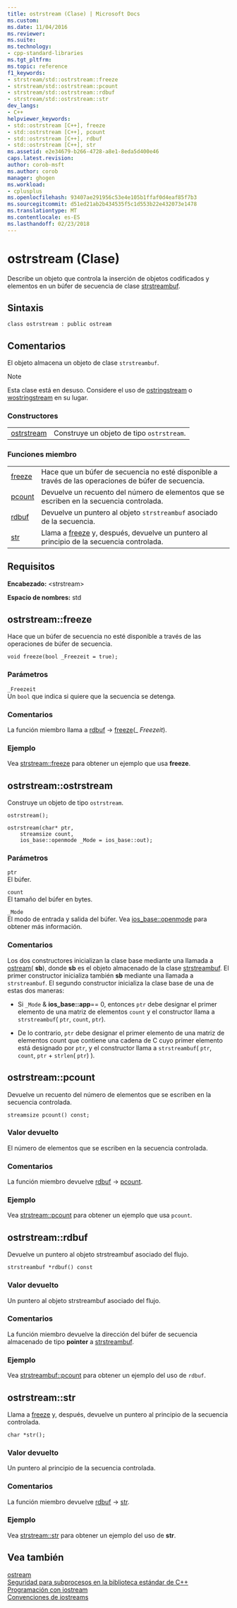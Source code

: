 ```yaml
---
title: ostrstream (Clase) | Microsoft Docs
ms.custom: 
ms.date: 11/04/2016
ms.reviewer: 
ms.suite: 
ms.technology:
- cpp-standard-libraries
ms.tgt_pltfrm: 
ms.topic: reference
f1_keywords:
- strstream/std::ostrstream::freeze
- strstream/std::ostrstream::pcount
- strstream/std::ostrstream::rdbuf
- strstream/std::ostrstream::str
dev_langs:
- C++
helpviewer_keywords:
- std::ostrstream [C++], freeze
- std::ostrstream [C++], pcount
- std::ostrstream [C++], rdbuf
- std::ostrstream [C++], str
ms.assetid: e2e34679-b266-4728-a8e1-8eda5d400e46
caps.latest.revision: 
author: corob-msft
ms.author: corob
manager: ghogen
ms.workload:
- cplusplus
ms.openlocfilehash: 93407ae291956c53e4e105b1ffaf0d4eaf85f7b3
ms.sourcegitcommit: d51ed21ab2b434535f5c1d553b22e432073e1478
ms.translationtype: MT
ms.contentlocale: es-ES
ms.lasthandoff: 02/23/2018
---
```

# <a name="ostrstream-class"></a>ostrstream (Clase)
Describe un objeto que controla la inserción de objetos codificados y elementos en un búfer de secuencia de clase [strstreambuf](../standard-library/strstreambuf-class.md).  
  
## <a name="syntax"></a>Sintaxis  
  
```
class ostrstream : public ostream
```  
  
## <a name="remarks"></a>Comentarios  
 El objeto almacena un objeto de clase `strstreambuf`.  
  
> [!NOTE]
>  Esta clase está en desuso. Considere el uso de [ostringstream](../standard-library/sstream-typedefs.md#ostringstream) o [wostringstream](../standard-library/sstream-typedefs.md#wostringstream) en su lugar.  
  
### <a name="constructors"></a>Constructores  
  
|||  
|-|-|  
|[ostrstream](#ostrstream)|Construye un objeto de tipo `ostrstream`.|  
  
### <a name="member-functions"></a>Funciones miembro  
  
|||  
|-|-|  
|[freeze](#freeze)|Hace que un búfer de secuencia no esté disponible a través de las operaciones de búfer de secuencia.|  
|[pcount](#pcount)|Devuelve un recuento del número de elementos que se escriben en la secuencia controlada.|  
|[rdbuf](#rdbuf)|Devuelve un puntero al objeto `strstreambuf` asociado de la secuencia.|  
|[str](#str)|Llama a [freeze](../standard-library/strstreambuf-class.md#freeze) y, después, devuelve un puntero al principio de la secuencia controlada.|  
  
## <a name="requirements"></a>Requisitos  
 **Encabezado:** \<strstream>  
  
 **Espacio de nombres:** std  
  
##  <a name="freeze"></a> ostrstream::freeze  
 Hace que un búfer de secuencia no esté disponible a través de las operaciones de búfer de secuencia.  
  
```
void freeze(bool _Freezeit = true);
```  
  
### <a name="parameters"></a>Parámetros  
 `_Freezeit`  
 Un `bool` que indica si quiere que la secuencia se detenga.  
  
### <a name="remarks"></a>Comentarios  
 La función miembro llama a [rdbuf](#rdbuf) -> [freeze](../standard-library/strstreambuf-class.md#freeze)(_ *Freezeit*).  
  
### <a name="example"></a>Ejemplo  
  Vea [strstream::freeze](../standard-library/strstreambuf-class.md#freeze) para obtener un ejemplo que usa **freeze**.  
  
##  <a name="ostrstream"></a> ostrstream::ostrstream  
 Construye un objeto de tipo `ostrstream`.  
  
```
ostrstream();

ostrstream(char* ptr,
    streamsize count,
    ios_base::openmode _Mode = ios_base::out);
```  
  
### <a name="parameters"></a>Parámetros  
 `ptr`  
 El búfer.  
  
 `count`  
 El tamaño del búfer en bytes.  
  
 `_Mode`  
 El modo de entrada y salida del búfer. Vea [ios_base::openmode](../standard-library/ios-base-class.md#openmode) para obtener más información.  
  
### <a name="remarks"></a>Comentarios  
 Los dos constructores inicializan la clase base mediante una llamada a [ostream](../standard-library/ostream-typedefs.md#ostream)( **sb**), donde **sb** es el objeto almacenado de la clase [strstreambuf](../standard-library/strstreambuf-class.md). El primer constructor inicializa también **sb** mediante una llamada a `strstreambuf`. El segundo constructor inicializa la clase base de una de estas dos maneras:  
  
-   Si `_Mode` & **ios_base::app**== 0, entonces `ptr` debe designar el primer elemento de una matriz de elementos `count` y el constructor llama a `strstreambuf`( `ptr`, `count`, `ptr`).  
  
-   De lo contrario, `ptr` debe designar el primer elemento de una matriz de elementos count que contiene una cadena de C cuyo primer elemento está designado por `ptr`, y el constructor llama a `strstreambuf`( `ptr`, `count`, `ptr` + `strlen`( `ptr`) ).  
  
##  <a name="pcount"></a> ostrstream::pcount  
 Devuelve un recuento del número de elementos que se escriben en la secuencia controlada.  
  
```
streamsize pcount() const;
```  
  
### <a name="return-value"></a>Valor devuelto  
 El número de elementos que se escriben en la secuencia controlada.  
  
### <a name="remarks"></a>Comentarios  
 La función miembro devuelve [rdbuf](#rdbuf) -> [pcount](../standard-library/strstreambuf-class.md#pcount).  
  
### <a name="example"></a>Ejemplo  
  Vea [strstream::pcount](../standard-library/strstreambuf-class.md#pcount) para obtener un ejemplo que usa `pcount`.  
  
##  <a name="rdbuf"></a> ostrstream::rdbuf  
 Devuelve un puntero al objeto strstreambuf asociado del flujo.  
  
```
strstreambuf *rdbuf() const
```  
  
### <a name="return-value"></a>Valor devuelto  
 Un puntero al objeto strstreambuf asociado del flujo.  
  
### <a name="remarks"></a>Comentarios  
 La función miembro devuelve la dirección del búfer de secuencia almacenado de tipo **pointer** a [strstreambuf](../standard-library/strstreambuf-class.md).  
  
### <a name="example"></a>Ejemplo  
  Vea [strstreambuf::pcount](../standard-library/strstreambuf-class.md#pcount) para obtener un ejemplo del uso de `rdbuf`.  
  
##  <a name="str"></a> ostrstream::str  
 Llama a [freeze](../standard-library/strstreambuf-class.md#freeze) y, después, devuelve un puntero al principio de la secuencia controlada.  
  
```
char *str();
```  
  
### <a name="return-value"></a>Valor devuelto  
 Un puntero al principio de la secuencia controlada.  
  
### <a name="remarks"></a>Comentarios  
 La función miembro devuelve [rdbuf](#rdbuf) -> [str](../standard-library/strstreambuf-class.md#str).  
  
### <a name="example"></a>Ejemplo  
  Vea [strstream::str](../standard-library/strstreambuf-class.md#str) para obtener un ejemplo del uso de **str**.  
  
## <a name="see-also"></a>Vea también  
 [ostream](../standard-library/ostream-typedefs.md#ostream)   
 [Seguridad para subprocesos en la biblioteca estándar de C++](../standard-library/thread-safety-in-the-cpp-standard-library.md)   
 [Programación con iostream](../standard-library/iostream-programming.md)   
 [Convenciones de iostreams](../standard-library/iostreams-conventions.md)



